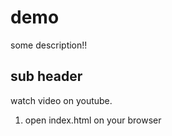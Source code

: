 # demo
some description!!

## sub header

watch  video on youtube.

1. open index.html on your browser